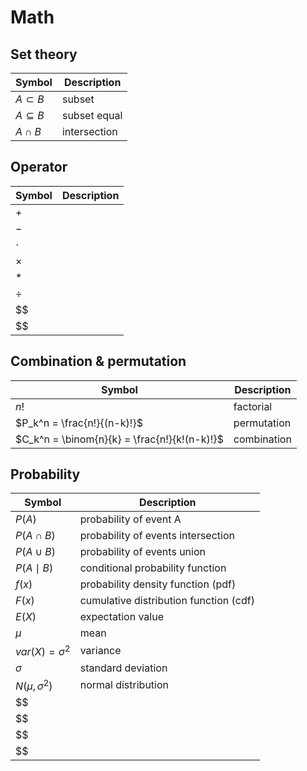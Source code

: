 # Math

## Set theory

| Symbol | Description |
|---|---|
| $A \subset B$ | subset |
| $A \subseteq B$ | subset equal |
| $A \cap B$ | intersection |

## Operator

| Symbol | Description |
|---|---|
| $+$ |  |
| $-$ |  |
| $\cdot$ |  |
| $\times$ |  |
| $*$ |  |
| $\div$ |  |
| $$ |  |
| $$ |  |

## Combination & permutation

| Symbol | Description |
|---|---|
| $n!$ | factorial |
| $P_k^n = \frac{n!}{(n-k)!}$ | permutation |
| $C_k^n = \binom{n}{k} = \frac{n!}{k!(n-k)!}$ | combination |

## Probability

| Symbol | Description |
|---|---|
| $P(A)$ | probability of event A |
| $P(A \cap B)$ | probability of events intersection |
| $P(A \cup B)$ | probability of events union |
| $P(A \mid B)$ | conditional probability function |
| $f(x)$ | probability density function (pdf) |
| $F(x)$ | cumulative distribution function (cdf) |
| $E(X)$ | expectation value |
| $\mu$ | mean |
| $var(X) = \sigma^2$ | variance |
| $\sigma$ | standard deviation |
| $N(\mu, \sigma^2)$ | normal distribution |
| $$ |  |
| $$ |  |
| $$ |  |
| $$ |  |
